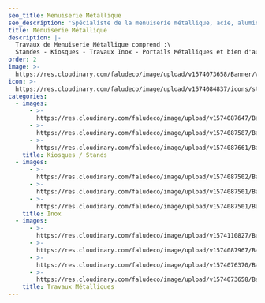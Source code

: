 ```yaml
---
seo_title: Menuiserie Métallique
seo_description: 'Spécialiste de la menuiserie métallique, acie, aluminium, verre, fenêtres'
title: Menuiserie Métallique
description: |-
  Travaux de Menuiserie Métallique comprend :\
  Standes - Kiosques - Travaux Inox - Portails Métalliques et bien d'autres.
order: 2
image: >-
  https://res.cloudinary.com/faludeco/image/upload/v1574073658/Banner/WhatsApp_Image_2019-06-10_at_18.00.01_nbkgmj.jpg
icon: >-
  https://res.cloudinary.com/faludeco/image/upload/v1574084837/icons/steel-icon_pbsk3a.jpg
categories:
  - images:
      - >-
        https://res.cloudinary.com/faludeco/image/upload/v1574087647/Banner/Alfa_Romeo1_kmxaye.jpg
      - >-
        https://res.cloudinary.com/faludeco/image/upload/v1574087587/Banner/WhatsApp_Image_2019-06-10_at_18.00.02_asagdh.jpg
      - >-
        https://res.cloudinary.com/faludeco/image/upload/v1574087661/Banner/CFG_Bank4_gnjy1b.jpg
    title: Kiosques / Stands
  - images:
      - >-
        https://res.cloudinary.com/faludeco/image/upload/v1574087502/Banner/WhatsApp_Image_2019-06-11_at_08.11.37_xosdhc.jpg
      - >-
        https://res.cloudinary.com/faludeco/image/upload/v1574087501/Banner/WhatsApp_Image_2019-06-11_at_08.11.37_1_opxkbu.jpg
      - >-
        https://res.cloudinary.com/faludeco/image/upload/v1574087501/Banner/WhatsApp_Image_2019-06-11_at_08.11.36_ct5owb.jpg
    title: Inox
  - images:
      - >-
        https://res.cloudinary.com/faludeco/image/upload/v1574110827/Banner/Escalier_PR_Media_zclm68.jpg
      - >-
        https://res.cloudinary.com/faludeco/image/upload/v1574087967/Banner/WhatsApp_Image_2019-06-11_at_08.20.11_19_j1gaeg.jpg
      - >-
        https://res.cloudinary.com/faludeco/image/upload/v1574076370/Banner/WhatsApp_Image_2019-06-11_at_08.20.11_18_assbtk.jpg
      - >-
        https://res.cloudinary.com/faludeco/image/upload/v1574073658/Banner/WhatsApp_Image_2019-06-10_at_18.00.01_nbkgmj.jpg
    title: Travaux Métalliques
---
```


